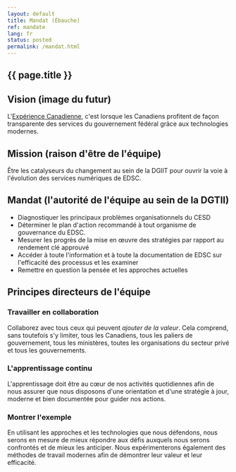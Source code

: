 ```yaml
---
layout: default
title: Mandat (Ébauche)
ref: mandate
lang: fr
status: posted
permalink: /mandat.html
---
```


## {{ page.title }}

## Vision (image du futur)

L'[Expérience Canadienne](https://github.com/sara-sabr/ITStrategy/blob/master/wip-tec/en/human-development-life-cycle.md), c'est lorsque les Canadiens profitent de façon transparente des services du gouvernement fédéral grâce aux technologies modernes.

## Mission (raison d'être de l'équipe)

Être les catalyseurs du changement au sein de la DGIIT pour ouvrir la voie à l'évolution des services numériques de EDSC.

## Mandat (l'autorité de l'équipe au sein de la DGTII)

- Diagnostiquer les principaux problèmes organisationnels du CESD
- Déterminer le plan d'action recommandé à tout organisme de gouvernance du EDSC.
- Mesurer les progrès de la mise en œuvre des stratégies par rapport au rendement clé approuvé
- Accéder à toute l'information et à toute la documentation de EDSC sur l'efficacité des processus et les examiner
- Remettre en question la pensée et les approches actuelles

## Principes directeurs de l'équipe

### Travailler en collaboration

Collaborez avec tous ceux qui peuvent _ajouter de la valeur_.
Cela comprend, sans toutefois s'y limiter, tous les Canadiens, tous les paliers de gouvernement, tous les ministères, toutes les organisations du secteur privé et tous les gouvernements.

### L'apprentissage continu

L'apprentissage doit être au cœur de nos activités quotidiennes afin de nous assurer que nous disposons d'une orientation et d'une stratégie à jour, moderne et bien documentée pour guider nos actions.

### Montrer l'exemple

En utilisant les approches et les technologies que nous défendons, nous serons en mesure de mieux répondre aux défis auxquels nous serons confrontés et de mieux les anticiper.
Nous expérimenterons également des méthodes de travail modernes afin de démontrer leur valeur et leur efficacité.

